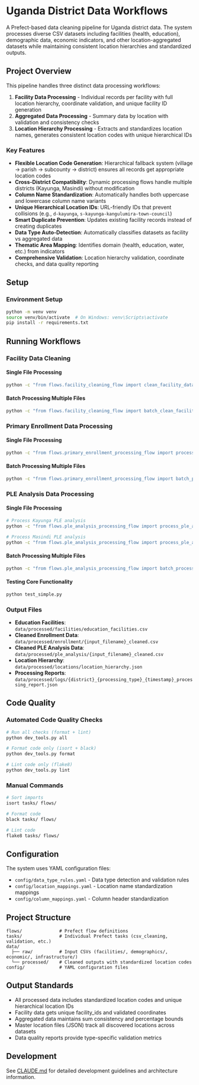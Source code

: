 # Uganda District Data Workflows

A Prefect-based data cleaning pipeline for Uganda district data. The system processes diverse CSV datasets including facilities (health, education), demographic data, economic indicators, and other location-aggregated datasets while maintaining consistent location hierarchies and standardized outputs.

## Project Overview

This pipeline handles three distinct data processing workflows:

1. **Facility Data Processing** - Individual records per facility with full location hierarchy, coordinate validation, and unique facility ID generation
2. **Aggregated Data Processing** - Summary data by location with validation and consistency checks
3. **Location Hierarchy Processing** - Extracts and standardizes location names, generates consistent location codes with unique hierarchical IDs

### Key Features

- **Flexible Location Code Generation**: Hierarchical fallback system (village → parish → subcounty → district) ensures all records get appropriate location codes
- **Cross-District Compatibility**: Dynamic processing flows handle multiple districts (Kayunga, Masindi) without modification
- **Column Name Standardization**: Automatically handles both uppercase and lowercase column name variants
- **Unique Hierarchical Location IDs**: URL-friendly IDs that prevent collisions (e.g., `d-kayunga`, `s-kayunga-kangulumira-town-council`)
- **Smart Duplicate Prevention**: Updates existing facility records instead of creating duplicates
- **Data Type Auto-Detection**: Automatically classifies datasets as facility vs aggregated data
- **Thematic Area Mapping**: Identifies domain (health, education, water, etc.) from indicators
- **Comprehensive Validation**: Location hierarchy validation, coordinate checks, and data quality reporting

## Setup

### Environment Setup
```bash
python -m venv venv
source venv/bin/activate  # On Windows: venv\Scripts\activate
pip install -r requirements.txt
```

## Running Workflows

### Facility Data Cleaning

#### Single File Processing
```bash
python -c "from flows.facility_cleaning_flow import clean_facility_data; clean_facility_data('data/raw/facilities/health/kayunga_health_facilities.csv')"
```

#### Batch Processing Multiple Files
```bash
python -c "from flows.facility_cleaning_flow import batch_clean_facilities; batch_clean_facilities()"
```

### Primary Enrollment Data Processing

#### Single File Processing
```bash
python -c "from flows.primary_enrollment_processing_flow import process_primary_enrollment_data; process_primary_enrollment_data('data/raw/trends/masindi_primary_school_pupil_enrolment.csv')"
```

#### Batch Processing Multiple Files
```bash
python -c "from flows.primary_enrollment_processing_flow import batch_process_primary_enrollment_data; batch_process_primary_enrollment_data()"
```

### PLE Analysis Data Processing

#### Single File Processing
```bash
# Process Kayunga PLE analysis
python -c "from flows.ple_analysis_processing_flow import process_ple_analysis_data; process_ple_analysis_data('data/raw/trends/kayunga_ple_analysis.csv')"

# Process Masindi PLE analysis
python -c "from flows.ple_analysis_processing_flow import process_ple_analysis_data; process_ple_analysis_data('data/raw/trends/masindi_ple_analysis.csv')"
```

#### Batch Processing Multiple Files
```bash
python -c "from flows.ple_analysis_processing_flow import batch_process_ple_analysis_data; batch_process_ple_analysis_data()"
```

#### Testing Core Functionality
```bash
python test_simple.py
```

### Output Files

- **Education Facilities**: `data/processed/facilities/education_facilities.csv`
- **Cleaned Enrollment Data**: `data/processed/enrollment/{input_filename}_cleaned.csv`
- **Cleaned PLE Analysis Data**: `data/processed/ple_analysis/{input_filename}_cleaned.csv`
- **Location Hierarchy**: `data/processed/locations/location_hierarchy.json`
- **Processing Reports**: `data/processed/logs/{district}_{processing_type}_{timestamp}_processing_report.json`

## Code Quality

### Automated Code Quality Checks
```bash
# Run all checks (format + lint)
python dev_tools.py all

# Format code only (isort + black)
python dev_tools.py format

# Lint code only (flake8)
python dev_tools.py lint
```

### Manual Commands
```bash
# Sort imports
isort tasks/ flows/

# Format code
black tasks/ flows/

# Lint code
flake8 tasks/ flows/
```

## Configuration

The system uses YAML configuration files:
- `config/data_type_rules.yaml` - Data type detection and validation rules
- `config/location_mappings.yaml` - Location name standardization mappings
- `config/column_mappings.yaml` - Column header standardization

## Project Structure

```
flows/              # Prefect flow definitions
tasks/              # Individual Prefect tasks (csv_cleaning, validation, etc.)
data/
  ├── raw/          # Input CSVs (facilities/, demographics/, economic/, infrastructure/)
  └── processed/    # Cleaned outputs with standardized location codes
config/             # YAML configuration files
```

## Output Standards

- All processed data includes standardized location codes and unique hierarchical location IDs
- Facility data gets unique facility_ids and validated coordinates
- Aggregated data maintains sum consistency and percentage bounds
- Master location files (JSON) track all discovered locations across datasets
- Data quality reports provide type-specific validation metrics

## Development

See [CLAUDE.md](CLAUDE.md) for detailed development guidelines and architecture information.
